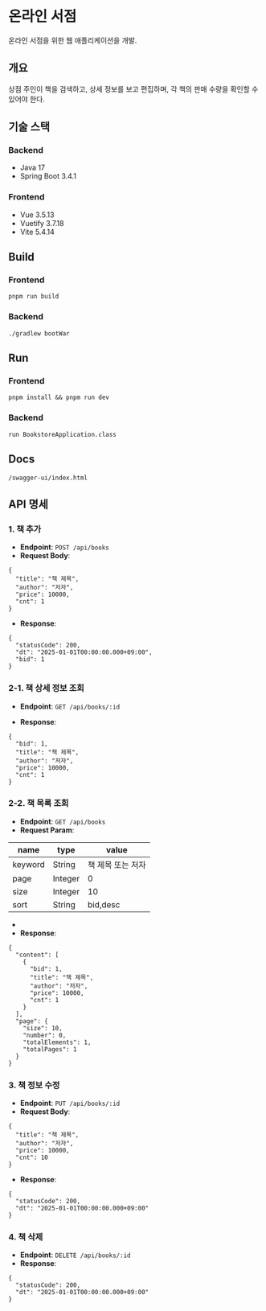 # 온라인 서점
온라인 서점을 위한 웹 애플리케이션을 개발.

## 개요
상점 주인이 책을 검색하고, 상세 정보를 보고 편집하며, 각 책의 판매 수량을 확인할 수 있어야 한다.

## 기술 스택
### Backend
- Java 17
- Spring Boot 3.4.1
### Frontend
- Vue 3.5.13
- Vuetify 3.7.18
- Vite 5.4.14

## Build
### Frontend
```shell
pnpm run build
```
### Backend
```shell
./gradlew bootWar
```

## Run
### Frontend
```shell
pnpm install && pnpm run dev
```
### Backend
`run BookstoreApplication.class`

## Docs
`
/swagger-ui/index.html
`

## API 명세

### 1. 책 추가
- **Endpoint**: `POST /api/books`
- **Request Body**:
```json5
{
  "title": "책 제목",
  "author": "저자",
  "price": 10000,
  "cnt": 1
}
```
- **Response**:
```json5
{
  "statusCode": 200,
  "dt": "2025-01-01T00:00:00.000+09:00",
  "bid": 1
}
```

### 2-1. 책 상세 정보 조회
- **Endpoint**: `GET /api/books/:id`

- **Response**:
```json5
{
  "bid": 1,
  "title": "책 제목",
  "author": "저자",
  "price": 10000,
  "cnt": 1
}
```

### 2-2. 책 목록 조회
- **Endpoint**: `GET /api/books`
- **Request Param**:

|name| type   | value      |
|---|--------|------------|
|keyword| String | 책 제목 또는 저자 |
|page|Integer | 0          |
|size|Integer | 10         |
|sort|String | bid,desc   |
- 
- **Response**:
```json5
{
  "content": [
    {
      "bid": 1,
      "title": "책 제목",
      "author": "저자",
      "price": 10000,
      "cnt": 1
    }
  ],
  "page": {
    "size": 10,
    "number": 0,
    "totalElements": 1,
    "totalPages": 1
  }
}
```

### 3. 책 정보 수정
- **Endpoint**: `PUT /api/books/:id`
- **Request Body**:
```json5
{
  "title": "책 제목",
  "author": "저자",
  "price": 10000,
  "cnt": 10
}
```
- **Response**:
```json5
{
  "statusCode": 200,
  "dt": "2025-01-01T00:00:00.000+09:00"
}
```

### 4. 책 삭제
- **Endpoint**: `DELETE /api/books/:id`
- **Response**:
```json5
{
  "statusCode": 200,
  "dt": "2025-01-01T00:00:00.000+09:00"
}
```
